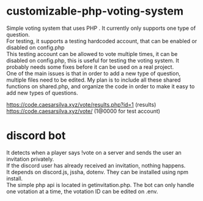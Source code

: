 # customizable-php-voting-system

Simple voting system that uses PHP  .
It currently only supports one type of question.  
For testing, it supports a testing hardcoded account, that can be enabled or disabled on config.php  
This testing account can be allowed to vote multiple times, it can be disabled on config.php, this is useful for testing the voting system.
It probably needs some fixes before it can be used on a real project.  
One of the main issues is that in order to add a new type of question, multiple files need to be edited. My plan is to include all these shared functions on shared.php, and organize the code in order to make it easy to add new types of questions.

 
 https://code.caesarsilva.xyz/vote/results.php?id=1 (results)
 https://code.caesarsilva.xyz/vote/ (1@0000 for test account)  
 
 
 
  # discord bot
  
 It detects when a player says !vote on a server and sends the user an invitation privately.  
 If the discord user has already received an invitation, nothing happens.  
 It depends on discord.js, jssha, dotenv. They can be installed using npm install.  
 The simple php api is located in getinvitation.php.
 The bot can only handle one votation at a time, the votation ID can be edited on .env.
 
 
 
